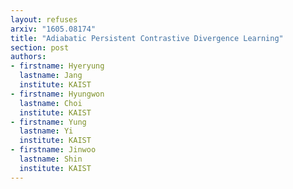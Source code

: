 ```yaml
---
layout: refuses
arxiv: "1605.08174"
title: "Adiabatic Persistent Contrastive Divergence Learning"
section: post
authors:
- firstname: Hyeryung 
  lastname: Jang
  institute: KAIST
- firstname: Hyungwon
  lastname: Choi
  institute: KAIST
- firstname: Yung
  lastname: Yi
  institute: KAIST
- firstname: Jinwoo
  lastname: Shin
  institute: KAIST
---
```

